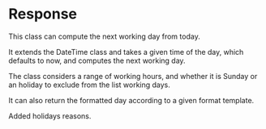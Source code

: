 # Response

This class can compute the next working day from today.

It extends the DateTime class and takes a given time of the day, which defaults to now, and computes the next working day.

The class considers a range of working hours, and whether it is Sunday or an holiday to exclude from the list working days.

It can also return the formatted day according to a given format template.

Added holidays reasons.